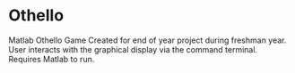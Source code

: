 # Othello
Matlab Othello Game
Created for end of year project during freshman year.
User interacts with the graphical display via the command terminal.
Requires Matlab to run.
